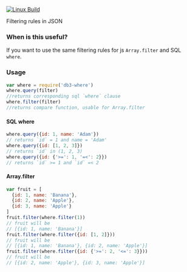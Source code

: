 [![Linux Build][travis-image]][travis-url]

Filtering rules in JSON

### When is this useful?
If you want to use the same filtering rules for js `Array.filter` and SQL `where`.

### Usage
```js
var where = require('db3-where')
where.query(filter)
//returns corresponding sql `where` clause
where.filter(filter)
//returns compare function, usable for Array.filter
```
#### SQL where
```js
where.query({id: 1, name: 'Adam'})
// returns `id` = 1 and name = 'Adam'
where.query({id: [1, 2, 3]})
// returns `id` in (1, 2, 3)
where.query({id: {'>=': 1, '=<': 2}})
// returns `id` >= 1 and `id` =< 2
```
#### Array.filter
```js
var fruit = [
  {id: 1, name: 'Banana'},
  {id: 2, name: 'Apple'},
  {id: 3, name: 'Apple'}
]
fruit.filter(where.filter(1))
// fruit will be
// [{id: 1, name: 'Banana'}]
fruit.filter(where.filter({id: [1, 2]}))
// fruit will be
// [{id: 1, name: 'Banana'}, {id: 2, name: 'Apple'}]
fruit.filter(where.filter({id: {'>=': 2, '<=': 3}}))
// fruit will be
// [{id: 2, name: 'Apple'}, {id: 3, name: 'Apple'}]
```

[travis-image]: https://img.shields.io/travis/afanasy/db3-where/master.svg
[travis-url]: https://travis-ci.org/afanasy/db3-where

